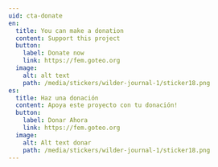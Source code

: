 ```yaml
---
uid: cta-donate
en:
  title: You can make a donation
  content: Support this project
  button:
    label: Donate now
    link: https://fem.goteo.org
  image:
    alt: alt text
    path: /media/stickers/wilder-journal-1/sticker18.png
es:
  title: Haz una donación
  content: Apoya este proyecto con tu donación!
  button:
    label: Donar Ahora
    link: https://fem.goteo.org
  image:
    alt: Alt text donar
    path: /media/stickers/wilder-journal-1/sticker18.png
---
```

